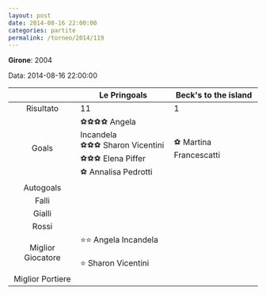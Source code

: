 ```yaml
---
layout: post
date: 2014-08-16 22:00:00
categories: partite
permalink: /torneo/2014/119
---
```

**Girone**: 2004

Data: 2014-08-16 22:00:00

| | Le Pringoals | Beck's to the island |
|:-----:|-----|-----|
Risultato|11|1
Goals|⚽⚽⚽⚽ Angela Incandela<br/>⚽⚽⚽ Sharon Vicentini<br/>⚽⚽⚽ Elena Piffer<br/>⚽ Annalisa Pedrotti|⚽ Martina Francescatti<br/>
Autogoals||
Falli||
Gialli||
Rossi||
Miglior Giocatore|⭐⭐ Angela Incandela<br/><br/>⭐ Sharon Vicentini<br/>|
Miglior Portiere||